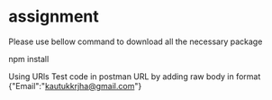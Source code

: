 # assignment

Please use bellow command to download all the necessary package 

npm install 

Using URls
Test code in postman  URL by adding raw body in format
{"Email":"kautukkrjha@gmail.com"}
